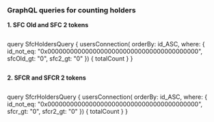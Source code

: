 ### GraphQL queries for counting holders

**1. SFC Old and SFC 2 tokens**

>```
query SfcHoldersQuery {
  usersConnection(
  orderBy: id_ASC, 
  where: {
    id_not_eq: "0x0000000000000000000000000000000000000000", 
    sfcOld_gt: "0", 
    sfc2_gt: "0"
  }) {
    totalCount
  }
}
>```

**2. SFCR and SFCR 2 tokens**

>```
query SfcrHoldersQuery {
  usersConnection(
  orderBy: id_ASC, 
  where: {
    id_not_eq: "0x0000000000000000000000000000000000000000", 
    sfcr_gt: "0", 
    sfcr2_gt: "0"
  }) {
    totalCount
  }
}
>```
